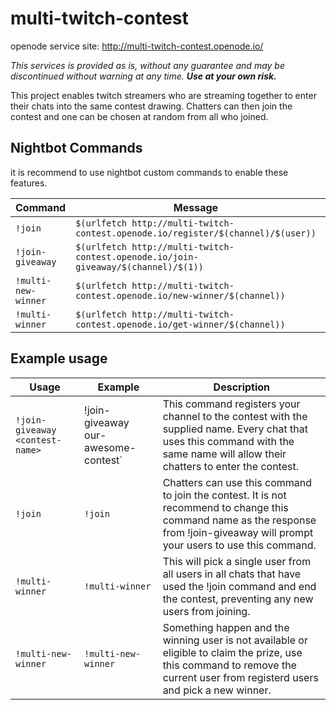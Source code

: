 # multi-twitch-contest
openode service site: http://multi-twitch-contest.openode.io/

*This services is provided as is, without any guarantee and may be discontinued without warning at any time.  **Use at your own risk.*** 

This project enables twitch streamers who are streaming together to enter their chats into the same contest drawing.  Chatters can then join the contest and one can be chosen at random from all who joined.

## Nightbot Commands

it is recommend to use nightbot custom commands to enable these features.

| Command | Message | Userlevel |
| ------- | ------- | --------- |
| `!join` | `$(urlfetch http://multi-twitch-contest.openode.io/register/$(channel)/$(user))` | Everyone |
| `!join-giveaway` | `$(urlfetch http://multi-twitch-contest.openode.io/join-giveaway/$(channel)/$(1))` | Moderator |
| `!multi-new-winner` | `$(urlfetch http://multi-twitch-contest.openode.io/new-winner/$(channel))` | Moderator |
| `!multi-winner` | `$(urlfetch http://multi-twitch-contest.openode.io/get-winner/$(channel))` | Moderator |

## Example usage

| Usage | Example | Description |
| ----- | ------- | ----------- |
| `!join-giveaway <contest-name>` | !join-giveaway our-awesome-contest` | This command registers your channel to the contest with the supplied name.  Every chat that uses this command with the same name will allow their chatters to enter the contest. |
| `!join` | `!join` | Chatters can use this command to join the contest.  It is not recommend to change this command name as the response from !join-giveaway will prompt your users to use this command. |
| `!multi-winner` | `!multi-winner` | This will pick a single user from all users in all chats that have used the !join command and end the contest, preventing any new users from joining. |
| `!multi-new-winner` | `!multi-new-winner` | Something happen and the winning user is not available or eligible to claim the prize, use this command to remove the current user from registerd users and pick a new winner. |
